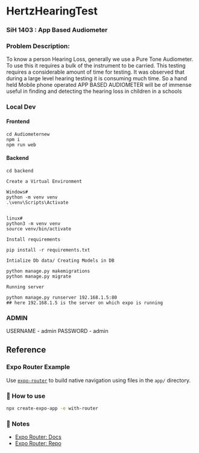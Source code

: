﻿# HertzHearingTest

### SiH 1403 : App Based Audiometer
### Problem Description:

To know a person Hearing Loss, generally we use a Pure Tone Audiometer. To use this it requires a bulk of the instrument to be carried. This testing requires a considerable amount of time for testing. It was observed that during a large level hearing testing it is consuming much time. So a hand held Mobile phone operated APP BASED AUDIOMETER will be of immense useful in finding and detecting the hearing loss in children in a schools

### Local Dev

#### Frontend
```
cd Audiometernew
npm i
npm run web
```
#### Backend
```
cd backend

Create a Virtual Environment

Windows#
python -m venv venv   
.\venv\Scripts\Activate


linux#
python3 -m venv venv 
source venv/bin/activate

Install requirements

pip install -r requirements.txt

Intialize Db data/ Creating Models in DB

python manage.py makemigrations
python manage.py migrate

Running server

python manage.py runserver 192.168.1.5:80 
## here 192.168.1.5 is the server on which expo is running
```
### ADMIN

USERNAME - admin
PASSWORD - admin


## Reference

### Expo Router Example

Use [`expo-router`](https://expo.github.io/router) to build native navigation using files in the `app/` directory.

### 🚀 How to use

```sh
npx create-expo-app -e with-router
```

### 📝 Notes

- [Expo Router: Docs](https://expo.github.io/router)
- [Expo Router: Repo](https://github.com/expo/router)
